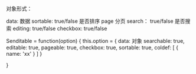 对象形式：

data: 数据
sortable: true/false 是否排序
page 分页 
search： true/false 是否搜索
editing: true/false
checkbox: true/false

Senditable = function(option) {
	this.option = {
		data: 对象
		searchable: true,
		editable: true,
		pageable: true,
		checkbox: true,
		sortable: true,
		coldef: [
			{
				name: 'xx'
			}
		]
	}


}

